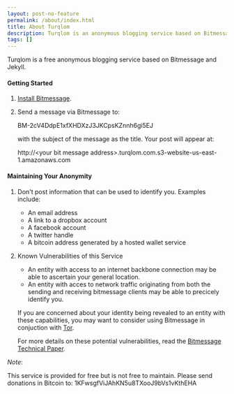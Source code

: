 ```yaml
---
layout: post-no-feature
permalink: /about/index.html
title: About Turqlom
description: Turqlom is an anonymous blogging service based on Bitmessage.
tags: []
---
```


Turqlom is a free anonymous blogging service based on Bitmessage and Jekyll.

#### Getting Started

1.  [Install Bitmessage](https://bitmessage.org/wiki/Main_Page).
2.  Send a message via Bitmessage to:

    BM-2cV4DdpE1xfXHDXzJ3JKCpsKZnnh6gi5EJ
    
    with the subject of the message as the title.  Your post will appear at:
    
    http://\<your bit message address\>.turqlom.com.s3-website-us-east-1.amazonaws.com


#### Maintaining Your Anonymity

1.  Don't post information that can be used to identify you.  Examples include:
    * An email address
    * A link to a dropbox account
    * A facebook account
    * A twitter handle
    * A bitcoin address generated by a hosted wallet service

2.  Known Vulnerabilities of this Service

    * An entity with access to an internet backbone connection may be able to ascertain your general location.
    * An entity with acces to network traffic originating from both the sending and receiving bitmessage clients
      may be able to precicely identify you.
      
    If you are concerned about your identity being revealed to an entity with these capabilities, you may want to consider using Bitmessage in conjuction with [Tor](https://www.torproject.org/).
    
    For more details on these potential vulnerabilities, read the [Bitmessage Technical Paper](https://bitmessage.org/Bitmessage%20Technical%20Paper.pdf).

_Note_:

This service is provided for free but is not free to maintain.  Please send donations in Bitcoin to: 1KFwsgfViJAhKN5u8TXooJ9bVs1vKthEHA



